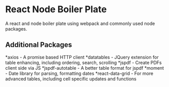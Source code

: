 # React Node Boiler Plate

A react and node boiler plate using webpack and commonly used node packages.

## Additional Packages
*axios - A promise based HTTP client
*datatables - JQuery extension for table enhancing, including ordering, search, scrolling
*jspdf - Create PDFs client side via JS
*jspdf-autotable - A better table format for jspdf
*moment - Date library for parsing, formatting dates
*react-data-grid - For more advanced tables, including cell specific updates and functions

